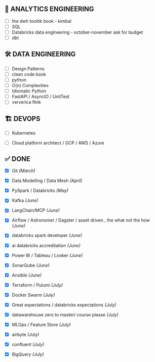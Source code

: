 ## 🧮 ANALYTICS ENGINEERING
- [ ] the dwh tooltik book - kimbal
- [ ] SQL
- [ ] Databricks data engineering - october-november ask for budget
- [ ] dbt

## 🛠️ DATA ENGINEERING
- [ ] Design Patterns
- [ ] clean code book
- [ ] python
- [ ] O(n) Complexities
- [ ] Idiomatic Python  
- [ ] FastAPI / AsyncIO / UnitTest
- [ ] ververica flink

## 🏗️ DEVOPS
- [ ] Kubernetes
- [ ] Cloud platform architect /  GCP / AWS / Azure


## ✅ DONE
- [x] Git *(March)*     
- [x] Data Modelling / Data Mesh *(April)*
- [x] PySpark / Databricks *(May)*
- [x] Kafka *(June)*
- [x] LangChain/MCP *(June)*
- [x] Airflow / Astronomer / Dagster / asset driven , the what not the how *(June)*
- [x] databricks spark developer *(June)*
- [x] ai databricks accreditation *(June)*
- [x] Power BI / Tableau / Looker *(June)*
- [x] SonarQube *(June)*
- [x] Ansible *(June)*
- [x] Terraform / Pulumi *(July)*
- [x] Docker Swarm *(July)*
- [x] Great expectations / databricks expectations *(July)*
- [x] datawarehouse zero to master/ course please *(July)*
- [x] MLOps / Feature Store  *(July)*
- [x] airbyte *(July)*
- [x] confluent *(July)*
- [x] BigQuery *(July)*

